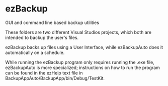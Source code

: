 # ezBackup
GUI and command line based backup utilities

These folders are two different Visual Studios projects, which both are intended to backup the user's files. 

ezBackup backs up files using a User Interface, while ezBackupAuto does it automatically on a schedule.

While running the ezBackup program only requires running the .exe file, ezBackupAuto is more specialized; instructions on how to run the program can be found in the ezHelp text file in BackupAppAuto/BackupApp/bin/Debug/TestKit.
